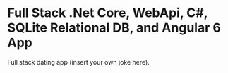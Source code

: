 # Full Stack .Net Core, WebApi, C#, SQLite Relational DB, and Angular 6 App
Full stack dating app (insert your own joke here).
